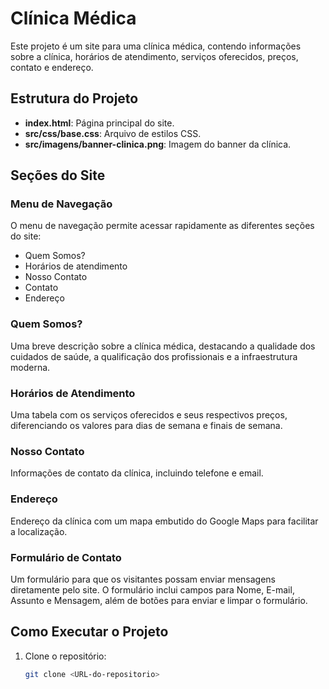 # Clínica Médica

Este projeto é um site para uma clínica médica, contendo informações sobre a clínica, horários de atendimento, serviços oferecidos, preços, contato e endereço.

## Estrutura do Projeto

- **index.html**: Página principal do site.
- **src/css/base.css**: Arquivo de estilos CSS.
- **src/imagens/banner-clinica.png**: Imagem do banner da clínica.

## Seções do Site

### Menu de Navegação

O menu de navegação permite acessar rapidamente as diferentes seções do site:

- Quem Somos?
- Horários de atendimento
- Nosso Contato
- Contato
- Endereço

### Quem Somos?

Uma breve descrição sobre a clínica médica, destacando a qualidade dos cuidados de saúde, a qualificação dos profissionais e a infraestrutura moderna.

### Horários de Atendimento

Uma tabela com os serviços oferecidos e seus respectivos preços, diferenciando os valores para dias de semana e finais de semana.

### Nosso Contato

Informações de contato da clínica, incluindo telefone e email.

### Endereço

Endereço da clínica com um mapa embutido do Google Maps para facilitar a localização.

### Formulário de Contato

Um formulário para que os visitantes possam enviar mensagens diretamente pelo site. O formulário inclui campos para Nome, E-mail, Assunto e Mensagem, além de botões para enviar e limpar o formulário.

## Como Executar o Projeto

1. Clone o repositório:
   ```sh
   git clone <URL-do-repositorio>
